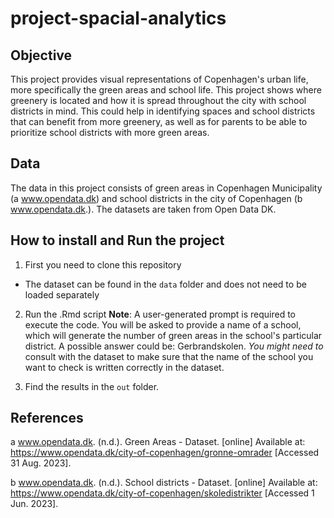 # project-spacial-analytics

## Objective
This project provides visual representations of Copenhagen's urban life, more 
specifically the green areas and school life. This project shows where greenery is located and how it is spread throughout the city with school districts in mind. This could help in identifying spaces and school districts that can benefit from more greenery, as well as for parents to be able to prioritize school districts with more green areas.

## Data
The data in this project consists of green areas in Copenhagen Municipality (a www.opendata.dk) and school districts in the city of Copenhagen (b www.opendata.dk.). The datasets are taken from Open Data DK. 

## How to install and Run the project
1. First you need to clone this repository 
- The dataset can be found in the ```data``` folder and does not need to be loaded separately

2. Run the .Rmd script
**Note**: A user-generated prompt is required to execute the code. You will be asked to provide a name of a school, which will generate the number of green areas in the school's particular district. A possible answer could be: Gerbrandskolen. *You might need to* consult with the dataset to make sure that the name of the school you want to check is written correctly in the dataset.

3. Find the results in the ```out``` folder. 

## References 
a www.opendata.dk. (n.d.). Green Areas - Dataset. [online] Available at: https://www.opendata.dk/city-of-copenhagen/gronne-omrader [Accessed 31 Aug. 2023].

b www.opendata.dk. (n.d.). School districts - Dataset. [online] Available at: https://www.opendata.dk/city-of-copenhagen/skoledistrikter [Accessed 1 Jun. 2023].
